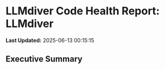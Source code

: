 # LLMdiver Code Health Report: LLMdiver
**Last Updated:** 2025-06-13 00:15:15

## Executive Summary


